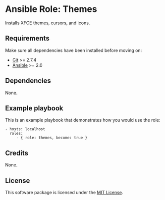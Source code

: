 # Ansible Role: Themes

Installs XFCE themes, cursors, and icons.

## Requirements

Make sure all dependencies have been installed before moving on:

* [Git](https://git-scm.com/) >= 2.7.4
* [Ansible](https://www.ansible.com/) >= 2.0

## Dependencies

None.

## Example playbook

This is an example playbook that demonstrates how you would use the role:

    - hosts: localhost
      roles:
         - { role: themes, become: true }

## Credits

None.

## License

This software package is licensed under the [MIT License](https://opensource.org/licenses/MIT).
